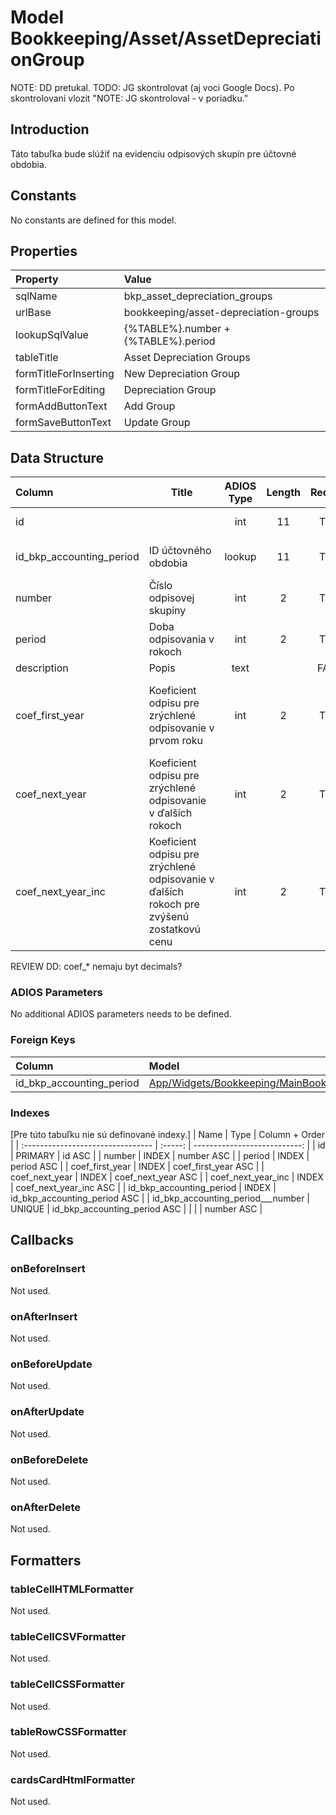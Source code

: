 # Model Bookkeeping/Asset/AssetDepreciationGroup

NOTE: DD pretukal.
TODO: JG skontrolovat (aj voci Google Docs). Po skontrolovani vlozit "NOTE: JG skontroloval - v poriadku."

## Introduction

Táto tabuľka bude slúžiť na evidenciu odpisových skupín pre účtovné obdobia. 

## Constants

No constants are defined for this model.

## Properties

| Property              | Value                               |
| :-------------------- | :---------------------------------- |
| sqlName               | bkp_asset_depreciation_groups       |
| urlBase               | bookkeeping/asset-depreciation-groups   |
| lookupSqlValue        | {%TABLE%}.number + {%TABLE%}.period |
| tableTitle            | Asset Depreciation Groups           |
| formTitleForInserting | New Depreciation Group              |
| formTitleForEditing   | Depreciation Group                  |
| formAddButtonText     | Add Group                           |
| formSaveButtonText    | Update Group                        |

## Data Structure

| Column                   | Title                                                                                    | ADIOS Type | Length | Required | Notes                                                                                     |
| :----------------------- | ---------------------------------------------------------------------------------------- | :--------: | :----: | :------: | :---------------------------------------------------------------------------------------- |
| id                       |                                                                                          |    int     |   11   |   TRUE   | Jedinečné ID záznamu                                                                      |
| id_bkp_accounting_period | ID účtovného obdobia                                                                     |   lookup   |   11   |   TRUE   | ID účtovného obdobia                                                                      |
| number                   | Číslo odpisovej skupiny                                                                  |    int     |   2    |   TRUE   | Číslo odpisovej skupiny                                                                   |
| period                   | Doba odpisovania v rokoch                                                                |    int     |   2    |   TRUE   | Doba odpisovania v rokoch                                                                 |
| description              | Popis                                                                                    |    text    |        |  FALSE   | Popis                                                                                     |
| coef_first_year          | Koeficient odpisu pre zrýchlené odpisovanie v prvom roku                                 |    int     |   2    |   TRUE   | Koeficient odpisu pre zrýchlené odpisovanie  v prvom roku                                 |
| coef_next_year           | Koeficient odpisu pre zrýchlené odpisovanie  v ďalších rokoch                            |    int     |   2    |   TRUE   | Koeficient odpisu pre zrýchlené odpisovanie  v ďalších rokoch                             |
| coef_next_year_inc       | Koeficient odpisu pre zrýchlené odpisovanie v ďalších rokoch pre zvýšenú zostatkovú cenu |    int     |   2    |   TRUE   | Koeficient odpisu pre zrýchlené odpisovanie  v ďalších rokoch pre zvýšenú zostatkovú cenu |

REVIEW DD: coef_* nemaju byt decimals?

### ADIOS Parameters

No additional ADIOS parameters needs to be defined.

### Foreign Keys

| Column                   | Model                                                                                                        | Relation | OnUpdate | OnDelete |
| :----------------------- | :----------------------------------------------------------------------------------------------------------- | :------: | -------- | -------- |
| id_bkp_accounting_period | [App/Widgets/Bookkeeping/MainBook/Models/AccountingPeriod](../../../Bookkeeping/MainBook/Models/AccountingPeriod.md) |   1:N    | Cascade  | Cascade  |

### Indexes
[Pre túto tabuľku nie sú definované indexy.]
| Name                              |  Type   |               Column + Order |
| :-------------------------------- | :-----: | ---------------------------: |
| id                                | PRIMARY |                       id ASC |
| number                            |  INDEX  |                   number ASC |
| period                            |  INDEX  |                   period ASC |
| coef_first_year                   |  INDEX  |          coef_first_year ASC |
| coef_next_year                    |  INDEX  |           coef_next_year ASC |
| coef_next_year_inc                |  INDEX  |       coef_next_year_inc ASC |
| id_bkp_accounting_period          |  INDEX  | id_bkp_accounting_period ASC |
| id_bkp_accounting_period___number | UNIQUE  | id_bkp_accounting_period ASC |
|                                   |         |                   number ASC |

## Callbacks

### onBeforeInsert
Not used.

### onAfterInsert
Not used.

### onBeforeUpdate
Not used.

### onAfterUpdate
Not used.

### onBeforeDelete
Not used.

### onAfterDelete
Not used.

## Formatters

### tableCellHTMLFormatter
Not used.

### tableCellCSVFormatter
Not used.

### tableCellCSSFormatter
Not used.

### tableRowCSSFormatter
Not used.

### cardsCardHtmlFormatter
Not used.
